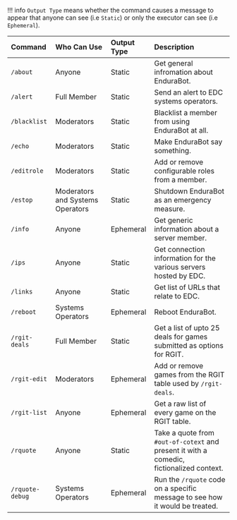 !!! info
    `Output Type` means whether the command causes a message to appear that anyone can see (i.e `Static`) or only the executor can see (i.e `Ephemeral`).

| Command | Who Can Use | Output Type | Description |
| :--- | :--- |  :--- |  :--- |
| `/about` | Anyone | Static | Get general infromation about EnduraBot. |
| `/alert` | Full Member | Static |  Send an alert to EDC systems operators. |
| `/blacklist` | Moderators | Static |  Blacklist a member from using EnduraBot at all. |
| `/echo` | Moderators | Static  | Make EnduraBot say something. |
| `/editrole` | Moderators | Static | Add or remove configurable roles from a member. |
| `/estop` | Moderators and Systems Operators | Static | Shutdown EnduraBot as an emergency measure. |
| `/info` | Anyone | Ephemeral | Get generic information about a server member. |
| `/ips` | Anyone | Static | Get connection information for the various servers hosted by EDC. |
| `/links` | Anyone | Static | Get list of URLs that relate to EDC. |
| `/reboot` | Systems Operators | Ephemeral | Reboot EnduraBot. |
| `/rgit-deals` | Full Member | Static | Get a list of upto 25 deals for games submitted as options for RGIT. |
| `/rgit-edit` | Moderators |  Ephemeral | Add or remove games from the RGIT table used by `/rgit-deals`. |
| `/rgit-list` | Anyone | Ephemeral | Get a raw list of every game on the RGIT table. |
| `/rquote` | Anyone | Static | Take a quote from `#out-of-cotext` and present it with a comedic, fictionalized context. |
| `/rquote-debug` | Systems Operators | Ephemeral | Run the `/rquote` code on a specific message to see how it would be treated. |